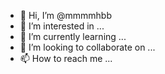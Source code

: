 - 👋 Hi, I’m @mmmmhbb
- 👀 I’m interested in ...
- 🌱 I’m currently learning ...
- 💞️ I’m looking to collaborate on ...
- 📫 How to reach me ...

<!---
mmmmhbb/mmmmhbb is a ✨ special ✨ repository because its `README.md` (this file) appears on your GitHub profile.
You can click the Preview link to take a look at your changes.
--->
